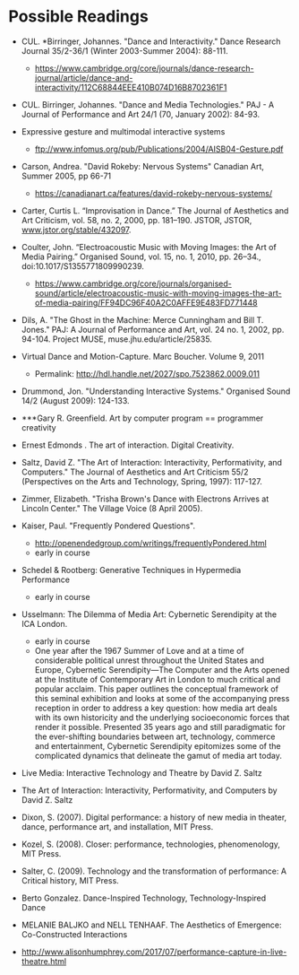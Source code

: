 # Possible Readings


- CUL. *Birringer, Johannes. "Dance and Interactivity." Dance Research Journal 35/2-36/1 (Winter 2003-Summer 2004): 88-111.
    - https://www.cambridge.org/core/journals/dance-research-journal/article/dance-and-interactivity/112C68844EEE410B074D16B8702361F1

- CUL. Birringer, Johannes. "Dance and Media Technologies." PAJ - A Journal of Performance and Art 24/1 (70, January 2002): 84-93.

- Expressive gesture and multimodal interactive systems
    - ftp://www.infomus.org/pub/Publications/2004/AISB04-Gesture.pdf

- Carson, Andrea. "David Rokeby: Nervous Systems" Canadian Art, Summer 2005, pp 66-71
    - https://canadianart.ca/features/david-rokeby-nervous-systems/

- Carter, Curtis L. “Improvisation in Dance.” The Journal of Aesthetics and Art Criticism, vol. 58, no. 2, 2000, pp. 181–190. JSTOR, JSTOR, www.jstor.org/stable/432097.

- Coulter, John. “Electroacoustic Music with Moving Images: the Art of Media Pairing.” Organised Sound, vol. 15, no. 1, 2010, pp. 26–34., doi:10.1017/S1355771809990239.
    - https://www.cambridge.org/core/journals/organised-sound/article/electroacoustic-music-with-moving-images-the-art-of-media-pairing/FF94DC96F40A2C0AFFE9E483FD771448

- Dils, A. "The Ghost in the Machine: Merce Cunningham and Bill T. Jones." PAJ: A Journal of Performance and Art, vol. 24 no. 1, 2002, pp. 94-104. Project MUSE, muse.jhu.edu/article/25835.

- Virtual Dance and Motion-Capture. Marc Boucher. Volume 9, 2011
    - Permalink: http://hdl.handle.net/2027/spo.7523862.0009.011

- Drummond, Jon. "Understanding Interactive Systems." Organised Sound 14/2 (August 2009): 124-133.

- ***Gary R. Greenfield. Art by computer program == programmer creativity

- Ernest Edmonds . The art of interaction. Digital Creativity.

- Saltz, David Z. "The Art of Interaction: Interactivity, Performativity, and Computers." The Journal of Aesthetics and Art Criticism 55/2 (Perspectives on the Arts and Technology, Spring, 1997): 117-127.

- Zimmer, Elizabeth. "Trisha Brown's Dance with Electrons Arrives at Lincoln Center." The Village Voice (8 April 2005).

- Kaiser, Paul. "Frequently Pondered Questions".
    - http://openendedgroup.com/writings/frequentlyPondered.html
    - early in course

- Schedel & Rootberg: Generative Techniques in Hypermedia Performance
    - early in course

- Usselmann: The Dilemma of Media Art: Cybernetic Serendipity at the ICA London.
    - early in course
    - One year after the 1967 Summer of Love and at a time of considerable political unrest throughout the United States and Europe, Cybernetic Serendipity—The Computer and the Arts opened at the Institute of Contemporary Art in London to much critical and popular acclaim. This paper outlines the conceptual framework of this seminal exhibition and looks at some of the accompanying press reception in order to address a key question: how media art deals with its own historicity and the underlying socioeconomic forces that render it possible. Presented 35 years ago and still paradigmatic for the ever-shifting boundaries between art, technology, commerce and entertainment, Cybernetic Serendipity epitomizes some of the complicated dynamics that delineate the gamut of media art today.

- Live Media: Interactive Technology and Theatre by David Z. Saltz

- The Art of Interaction: Interactivity, Performativity, and Computers by David Z. Saltz

- Dixon, S. (2007). Digital performance: a history of new media in theater, dance, performance art, and installation, MIT Press.

- Kozel, S. (2008). Closer: performance, technologies, phenomenology, MIT Press.

- Salter, C. (2009). Technology and the transformation of performance: A Critical history, MIT Press.

- Berto Gonzalez. Dance-Inspired Technology, Technology-Inspired Dance

- MELANIE BALJKO and NELL TENHAAF. The Aesthetics of Emergence: Co-Constructed Interactions

- http://www.alisonhumphrey.com/2017/07/performance-capture-in-live-theatre.html
